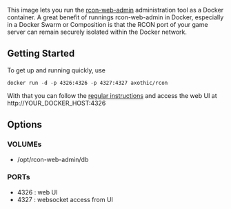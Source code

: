 
This image lets you run the [rcon-web-admin](https://github.com/brainfoolong/rcon-web-admin) administration tool as a
Docker container. A great benefit of runnings rcon-web-admin in Docker, especially
in a Docker Swarm or Composition is that the RCON port of your game server
can remain securely isolated within the Docker network.

## Getting Started

To get up and running quickly, use

```
docker run -d -p 4326:4326 -p 4327:4327 axothic/rcon
```

With that you can follow the [regular instructions](https://github.com/lacaulac/rcon-web-admin#open-in-browser) and
access the web UI at http://YOUR_DOCKER_HOST:4326

## Options

### VOLUMEs

* /opt/rcon-web-admin/db

### PORTs

* 4326 : web UI
* 4327 : websocket access from UI
